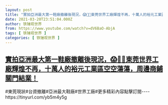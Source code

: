```yaml
---
layout: post
title: "實拍亞洲最大第一鞋廠撤離後現況，😱🍄👐東莞世界工廠輝煌不再，十萬人的裕元工業區空空蕩蕩，周邊商鋪關門結業！"
date: 2021-03-20T23:51:04.000Z
author: 铁锤观世界
from: https://www.youtube.com/watch?v=dV6BaO-AbjA
tags: [ 铁锤观世界 ]
categories: [ 铁锤观世界 ]
---
```

<!--1616284264000-->
[實拍亞洲最大第一鞋廠撤離後現況，😱🍄👐東莞世界工廠輝煌不再，十萬人的裕元工業區空空蕩蕩，周邊商鋪關門結業！](https://www.youtube.com/watch?v=dV6BaO-AbjA)
------

<div>
#東莞現狀#台資撤離#亞洲最大鞋廠#世界工廠#更多精彩內容點擊訂閱----https://tinyurl.com/yb5m4y5g
</div>

